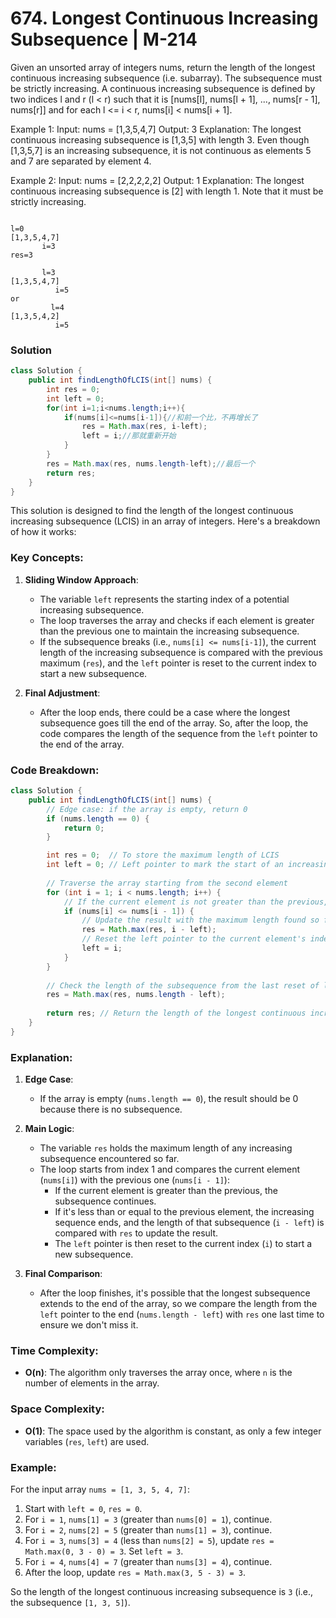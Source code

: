 # 674. Longest Continuous Increasing Subsequence | M-214
Given an unsorted array of integers nums, return the length of the longest continuous increasing subsequence (i.e. subarray). The subsequence must be strictly increasing.
A continuous increasing subsequence is defined by two indices l and r (l < r) such that it is [nums[l], nums[l + 1], ..., nums[r - 1], nums[r]] and for each l <= i < r, nums[i] < nums[i + 1].

Example 1:
Input: nums = [1,3,5,4,7]
Output: 3
Explanation: The longest continuous increasing subsequence is [1,3,5] with length 3.
Even though [1,3,5,7] is an increasing subsequence, it is not continuous as elements 5 and 7 are separated by element 4.

Example 2:
Input: nums = [2,2,2,2,2]
Output: 1
Explanation: The longest continuous increasing subsequence is [2] with length 1. Note that it must be strictly increasing.

```

l=0
[1,3,5,4,7]
       i=3
res=3

       l=3
[1,3,5,4,7]
          i=5
or
         l=4
[1,3,5,4,2]
          i=5

```
### Solution
```java
class Solution {
    public int findLengthOfLCIS(int[] nums) {
        int res = 0;
        int left = 0;
        for(int i=1;i<nums.length;i++){
            if(nums[i]<=nums[i-1]){//和前一个比，不再增长了
                res = Math.max(res, i-left);
                left = i;//那就重新开始
            }
        }
        res = Math.max(res, nums.length-left);//最后一个
        return res;
    }
}
```

This solution is designed to find the length of the longest continuous increasing subsequence (LCIS) in an array of integers. Here's a breakdown of how it works:

### Key Concepts:
1. **Sliding Window Approach**:
    - The variable `left` represents the starting index of a potential increasing subsequence.
    - The loop traverses the array and checks if each element is greater than the previous one to maintain the increasing subsequence.
    - If the subsequence breaks (i.e., `nums[i] <= nums[i-1]`), the current length of the increasing subsequence is compared with the previous maximum (`res`), and the `left` pointer is reset to the current index to start a new subsequence.

2. **Final Adjustment**:
    - After the loop ends, there could be a case where the longest subsequence goes till the end of the array. So, after the loop, the code compares the length of the sequence from the `left` pointer to the end of the array.

### Code Breakdown:

```java
class Solution {
    public int findLengthOfLCIS(int[] nums) {
        // Edge case: if the array is empty, return 0
        if (nums.length == 0) {
            return 0;
        }

        int res = 0;  // To store the maximum length of LCIS
        int left = 0; // Left pointer to mark the start of an increasing subsequence
        
        // Traverse the array starting from the second element
        for (int i = 1; i < nums.length; i++) {
            // If the current element is not greater than the previous, the subsequence breaks
            if (nums[i] <= nums[i - 1]) {
                // Update the result with the maximum length found so far
                res = Math.max(res, i - left);
                // Reset the left pointer to the current element's index
                left = i;
            }
        }
        
        // Check the length of the subsequence from the last reset of left to the end of the array
        res = Math.max(res, nums.length - left);
        
        return res; // Return the length of the longest continuous increasing subsequence
    }
}
```

### Explanation:

1. **Edge Case**:
    - If the array is empty (`nums.length == 0`), the result should be 0 because there is no subsequence.

2. **Main Logic**:
    - The variable `res` holds the maximum length of any increasing subsequence encountered so far.
    - The loop starts from index 1 and compares the current element (`nums[i]`) with the previous one (`nums[i - 1]`):
        - If the current element is greater than the previous, the subsequence continues.
        - If it's less than or equal to the previous element, the increasing sequence ends, and the length of that subsequence (`i - left`) is compared with `res` to update the result.
        - The `left` pointer is then reset to the current index (`i`) to start a new subsequence.

3. **Final Comparison**:
    - After the loop finishes, it's possible that the longest subsequence extends to the end of the array, so we compare the length from the `left` pointer to the end (`nums.length - left`) with `res` one last time to ensure we don't miss it.

### Time Complexity:
- **O(n)**: The algorithm only traverses the array once, where `n` is the number of elements in the array.

### Space Complexity:
- **O(1)**: The space used by the algorithm is constant, as only a few integer variables (`res`, `left`) are used.

### Example:

For the input array `nums = [1, 3, 5, 4, 7]`:

1. Start with `left = 0`, `res = 0`.
2. For `i = 1`, `nums[1] = 3` (greater than `nums[0] = 1`), continue.
3. For `i = 2`, `nums[2] = 5` (greater than `nums[1] = 3`), continue.
4. For `i = 3`, `nums[3] = 4` (less than `nums[2] = 5`), update `res = Math.max(0, 3 - 0) = 3`. Set `left = 3`.
5. For `i = 4`, `nums[4] = 7` (greater than `nums[3] = 4`), continue.
6. After the loop, update `res = Math.max(3, 5 - 3) = 3`.

So the length of the longest continuous increasing subsequence is `3` (i.e., the subsequence `[1, 3, 5]`).